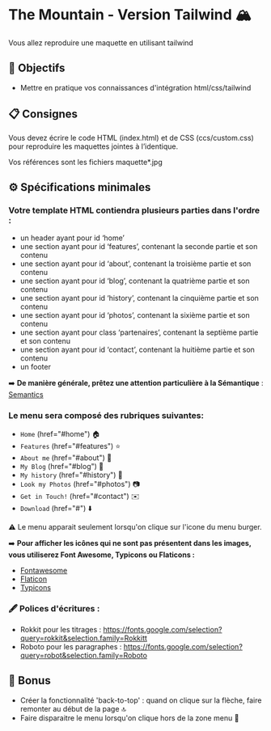 # The Mountain - Version Tailwind 🏔️

Vous allez reproduire une maquette en utilisant tailwind

## 🎯 Objectifs

* Mettre en pratique vos connaissances d'intégration html/css/tailwind

## 📋 Consignes

Vous devez écrire le code HTML (index.html) et de CSS (ccs/custom.css) pour reproduire les maquettes jointes à l’identique.

Vos références sont les fichiers maquette*.jpg

## ⚙️ Spécifications minimales

### Votre template HTML contiendra plusieurs parties dans l'ordre :

* un header ayant pour id ‘home’
* une section ayant pour id ‘features’, contenant la seconde partie et son contenu
* une section ayant pour id ‘about’, contenant la troisième partie et son contenu
* une section ayant pour id ‘blog’, contenant la quatrième partie et son contenu
* une section ayant pour id ‘history’, contenant la cinquième partie et son contenu
* une section ayant pour id ‘photos’, contenant la sixième partie et son contenu
* une section ayant pour class ‘partenaires’, contenant la septième partie et son contenu
* une section ayant pour id ‘contact’, contenant la huitième partie et son contenu
* un footer

➡️ **De manière générale, prêtez une attention particulière à la Sémantique** : 
[Semantics](https://developer.mozilla.org/fr/docs/Glossary/Semantics)

### Le menu sera composé des rubriques suivantes: 
* `Home` (href="#home") 🏠
* `Features` (href="#features") ⭐
* `About me` (href="#about") 👤
* `My Blog` (href="#blog") 📝
* `My history` (href="#history") 📜
* `Look my Photos` (href="#photos") 📷
* `Get in Touch!` (href="#contact") ✉️
* `Download` (href="#") ⬇️

⚠️ Le menu apparait seulement lorsqu'on clique sur l'icone du menu burger.

➡️ **Pour afficher les icônes qui ne sont pas présentent dans les images, vous utiliserez Font Awesome, Typicons ou Flaticons :**
* [Fontawesome](https://fontawesome.com/)
* [Flaticon](https://www.flaticon.com/fr/)
* [Typicons](https://www.s-ings.com/typicons/)

### 🖋️ Polices d'écritures :
* Rokkit pour les titrages : https://fonts.google.com/selection?query=rokkit&selection.family=Rokkitt
* Roboto pour les paragraphes : https://fonts.google.com/selection?query=robot&selection.family=Roboto

## 🎁 Bonus

* Créer la fonctionnalité 'back-to-top' : quand on clique sur la flèche, faire remonter au début de la page 🔝
* Faire disparaitre le menu lorsqu'on clique hors de la zone menu 🚪


